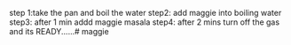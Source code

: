 step 1:take the pan and boil the water
step2: add maggie into boiling water
step3: after 1 min addd maggie masala
step4: after 2 mins turn off the gas and its READY......# maggie
